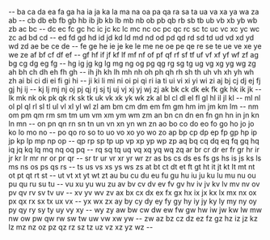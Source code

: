 -- ba ca da ea fa ga ha ia ja ka la ma na oa pa qa ra sa ta ua va xa ya wa za 
ab -- cb db eb fb gb hb ib jb kb lb mb nb ob pb qb rb sb tb ub vb xb yb wb zb 
ac bc -- dc ec fc gc hc ic jc kc lc mc nc oc pc qc rc sc tc uc vc xc yc wc zc 
ad bd cd -- ed fd gd hd id jd kd ld md nd od pd qd rd sd td ud vd xd yd wd zd 
ae be ce de -- fe ge he ie je ke le me ne oe pe qe re se te ue ve xe ye we ze 
af bf cf df ef -- gf hf if jf kf lf mf nf of pf qf rf sf tf uf vf xf yf wf zf 
ag bg cg dg eg fg -- hg ig jg kg lg mg ng og pg qg rg sg tg ug vg xg yg wg zg 
ah bh ch dh eh fh gh -- ih jh kh lh mh nh oh ph qh rh sh th uh vh xh yh wh zh 
ai bi ci di ei fi gi hi -- ji ki li mi ni oi pi qi ri ia ti ui vi xi yi wi zi 
aj bj cj dj ej fj gj hj ij -- kj lj mj nj oj pj qj rj sj tj uj vj xj yj wj zj 
ak bk ck dk ek fk gk hk ik jk -- lk mk nk ok pk qk rk sk tk uk vk xk yk wk zk 
al bl cl dl el fl gl hl il jl kl -- ml nl ol pl ql rl sl tl ul vl xl yl wl zl 
am bm cm dm em fm gm hm im jm km lm -- nm om pm qm rm sm tm um vm xm ym wm zm 
an bn cn dn en fn gn hn in jn kn ln mn -- on pn qn rn sn tn un vn xn yn wn zn 
ao bo co do eo fo go ho jo jo ko lo mo no -- po qo ro so to uo vo xo yo wo zo 
ap bp cp dp ep fp gp hp ip jp kp lp mp np op -- qp rp sp tp up vp xp yp wp zp 
aq bq cq dq eq fq gq hq iq jq kq lq mq nq oq pq -- rq sq tq uq vq xq yq wq zq 
ar br cr dr er fr gr hr ir jr kr lr mr nr or pr qr -- sr tr ur vr xr yr wr zr 
as bs cs ds es fs gs hs is js ks ls ms ns os ps qs rs -- ts us vs xs ys ws zs 
at bt ct dt et ft gt ht it jt kt lt mt nt ot pt qt rt st -- ut vt xt yt wt zt 
au bu cu du eu fu gu hu iu ju ku lu mu nu ou pu qu ru su tu -- vu xu yu wu zu 
av bv cv dv ev fv gv hv iv jv kv lv mv nv ov pv qv rv sv tv uv -- xv yv wv zv 
ax bx cx dx ex fx gx hx ix jx kx lx mx nx ox px qx rx sx tx ux vx -- yx wx zx 
ay by cy dy ey fy gy hy iy jy ky ly my ny oy py qy ry sy ty uy vy xy -- wy zy 
aw bw cw dw ew fw gw hw iw jw kw lw mw nw ow pw qw rw sw tw uw vw xw yw -- zw 
az bz cz dz ez fz gz hz iz jz kz lz mz nz oz pz qz rz sz tz uz vz xz yz wz -- 